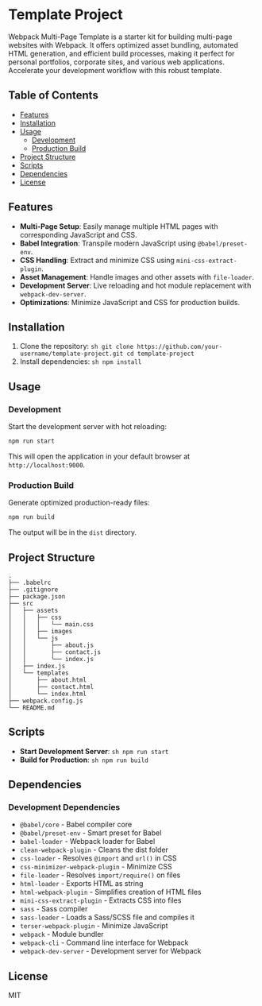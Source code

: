 # Template Project

Webpack Multi-Page Template is a starter kit for building multi-page websites with Webpack. It offers optimized asset bundling, automated HTML generation, and efficient build processes, making it perfect for personal portfolios, corporate sites, and various web applications. Accelerate your development workflow with this robust template.

## Table of Contents

- [Features](#features)
- [Installation](#installation)
- [Usage](#usage)
    - [Development](#development)
    - [Production Build](#production-build)
- [Project Structure](#project-structure)
- [Scripts](#scripts)
- [Dependencies](#dependencies)
- [License](#license)

## Features

- **Multi-Page Setup**: Easily manage multiple HTML pages with corresponding JavaScript and CSS.
- **Babel Integration**: Transpile modern JavaScript using `@babel/preset-env`.
- **CSS Handling**: Extract and minimize CSS using `mini-css-extract-plugin`.
- **Asset Management**: Handle images and other assets with `file-loader`.
- **Development Server**: Live reloading and hot module replacement with `webpack-dev-server`.
- **Optimizations**: Minimize JavaScript and CSS for production builds.

## Installation

1. Clone the repository:
        ```sh
        git clone https://github.com/your-username/template-project.git
        cd template-project
        ```
2. Install dependencies:
        ```sh
        npm install
        ```

## Usage

### Development

Start the development server with hot reloading:
```sh
npm run start
```
This will open the application in your default browser at `http://localhost:9000`.

### Production Build

Generate optimized production-ready files:
```sh
npm run build
```
The output will be in the `dist` directory.

## Project Structure

```
.
├── .babelrc
├── .gitignore
├── package.json
├── src
│   ├── assets
│   │   ├── css
│   │   │   └── main.css
│   │   ├── images
│   │   └── js
│   │       ├── about.js
│   │       ├── contact.js
│   │       └── index.js
│   ├── index.js
│   └── templates
│       ├── about.html
│       ├── contact.html
│       └── index.html
├── webpack.config.js
└── README.md
```

## Scripts

- **Start Development Server**:
        ```sh
        npm run start
        ```
- **Build for Production**:
        ```sh
        npm run build
        ```

## Dependencies

### Development Dependencies

- `@babel/core` - Babel compiler core
- `@babel/preset-env` - Smart preset for Babel
- `babel-loader` - Webpack loader for Babel
- `clean-webpack-plugin` - Cleans the dist folder
- `css-loader` - Resolves `@import` and `url()` in CSS
- `css-minimizer-webpack-plugin` - Minimize CSS
- `file-loader` - Resolves `import/require()` on files
- `html-loader` - Exports HTML as string
- `html-webpack-plugin` - Simplifies creation of HTML files
- `mini-css-extract-plugin` - Extracts CSS into files
- `sass` - Sass compiler
- `sass-loader` - Loads a Sass/SCSS file and compiles it
- `terser-webpack-plugin` - Minimize JavaScript
- `webpack` - Module bundler
- `webpack-cli` - Command line interface for Webpack
- `webpack-dev-server` - Development server for Webpack

## License

MIT
